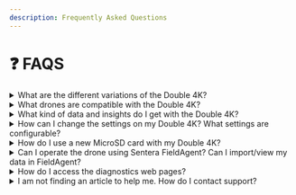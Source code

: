 ```yaml
---
description: Frequently Asked Questions
---
```


# ❓ FAQS

<details>

<summary>What are the different variations of the Double 4K?</summary>

The Double 4K is available in four variations: Double 4K Ag+ (RGB and NDVI multispectral imagery); Double 4K Analytics (Zoom RGB and NDVI multispectral imagery); Double 4K Multispectral (5-band multispectral mapping), and Double 4K NDVI/NDRE.\
For more information about the different insights generated by each, please view [our spec sheet ](https://info.sentera.com/hubfs/Collateral/Sentera-Double%204k-Sensor.pdf).

</details>

<details>

<summary>What drones are compatible with the Double 4K?</summary>

The Double 4K is compatible with Sentera’s PHX Fixed-wing drone. It is also compatible with DJI Inspire, Matrice, Mavic, and Phantom series.

</details>

<details>

<summary>What kind of data and insights do I get with the Double 4K?</summary>

There are four different variations of the Double 4K, which are designed to capture different types of data and analytics. For more information about the specific data and insights generated by the Double 4K, please viewFor more information about the different insights generated by each, please view [our spec sheet ](https://info.sentera.com/hubfs/Collateral/Sentera-Double%204k-Sensor.pdf).

</details>

<details>

<summary>How can I change the settings on my Double 4K? What settings are configurable?</summary>

There are several settings that can be configured on the Double 4K, including exposure for the imagery, video settings, and trigger configuration. Refer to [our configuration file user guide ](https://support.sentera.com/portal/en/kb/articles/double4k-agx710-configuration-file-user-guide)for more information.

</details>

<details>

<summary>How do I use a new MicroSD card with my Double 4K?</summary>

We recommend using a class 3 (U3 \~ 100mb/s) card. For the Double 4K, the maximum card size should be 64 GB. If you need more information about formatting a MicroSD card for use with your Double 4K, see [this support article ](https://support.senterasensors.com/fieldagent-mobile-ios/requirements/sd-cards#about-sentera-cameras)for more information. .

</details>

<details>

<summary>Can I operate the drone using Sentera FieldAgent? Can I import/view my data in FieldAgent?</summary>

FieldAgent iOS App allows users to plan and fly missions with compatible drones. To learn more, view [our user guide ](https://support.senterasensors.com/fieldagent-mobile-ios)for FieldAgent Mobile.\
Double 4K data can be imported into FieldAgent both on the Web and via our Desktop application. For more information on how to import and view your data in FieldAgent, view [this support article ](../fieldagent/fieldagent-importing-images.md).

</details>

<details>

<summary>How do I access the diagnostics web pages?</summary>

Accessing the diagnostics web pages may vary based on your system’s platform and camera. [This support article ](https://support.sentera.com/portal/en/kb/articles/accessing-the-double4k-agx-710-web-pages)provides more insight into accessing the diagnostics web pages for the Double 4K.

</details>

<details>

<summary>I am not finding an article to help me. How do I contact support?</summary>

Contact support by submitting a support ticket. You can also call support at (844) 736-8372 (option 1) during normal business hours, Monday-Friday from 8 a.m. – 5 p.m. CT.

</details>
